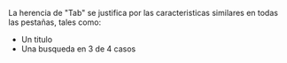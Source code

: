 La herencia de "Tab" se justifica por las caracteristicas similares en todas las pestañas, tales como:
- Un titulo
- Una busqueda en 3 de 4 casos